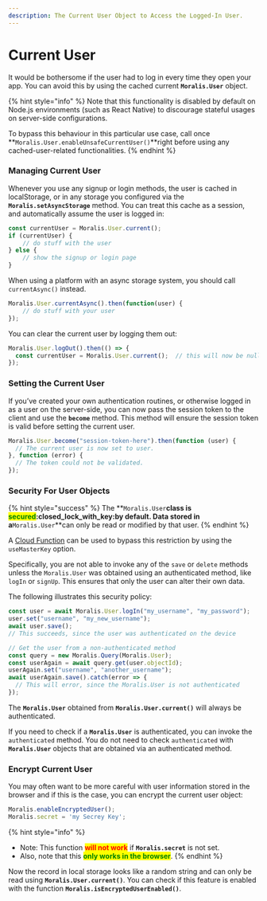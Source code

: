 ```yaml
---
description: The Current User Object to Access the Logged-In User.
---
```


# Current User

It would be bothersome if the user had to log in every time they open your app. You can avoid this by using the cached current **`Moralis.User`** object.

{% hint style="info" %}
Note that this functionality is disabled by default on Node.js environments (such as React Native) to discourage stateful usages on server-side configurations.&#x20;

To bypass this behaviour in this particular use case, call once **`Moralis.User.enableUnsafeCurrentUser()`**right before using any cached-user-related functionalities.
{% endhint %}

### Managing Current User

Whenever you use any signup or login methods, the user is cached in localStorage, or in any storage you configured via the **`Moralis.setAsyncStorage`** method. You can treat this cache as a session, and automatically assume the user is logged in:

```javascript
const currentUser = Moralis.User.current();
if (currentUser) {
    // do stuff with the user
} else {
    // show the signup or login page
}
```

When using a platform with an async storage system, you should call `currentAsync()` instead.

```javascript
Moralis.User.currentAsync().then(function(user) {
    // do stuff with your user
});
```

You can clear the current user by logging them out:

```javascript
Moralis.User.logOut().then(() => {
  const currentUser = Moralis.User.current();  // this will now be null
});
```

### Setting the Current User

If you’ve created your own authentication routines, or otherwise logged in as a user on the server-side, you can now pass the session token to the client and use the **`become`** method. This method will ensure the session token is valid before setting the current user.

```javascript
Moralis.User.become("session-token-here").then(function (user) {
  // The current user is now set to user.
}, function (error) {
  // The token could not be validated.
});
```

### Security For User Objects

{% hint style="success" %}
The **`Moralis.User`**class is <mark style="color:green;">**secured**</mark>:closed\_lock\_with\_key:by default. Data stored in a**`Moralis.User`**can only be read or modified by that user.
{% endhint %}

A [Cloud Function](../cloud-code/cloud-functions.md#using-the-master-key-in-cloud-code) can be used to bypass this restriction by using the `useMasterKey` option.

Specifically, you are not able to invoke any of the `save` or `delete` methods unless the `Moralis.User` was obtained using an authenticated method, like `logIn` or `signUp`. This ensures that only the user can alter their own data.

The following illustrates this security policy:

```javascript
const user = await Moralis.User.logIn("my_username", "my_password");
user.set("username", "my_new_username");
await user.save();
// This succeeds, since the user was authenticated on the device

// Get the user from a non-authenticated method
const query = new Moralis.Query(Moralis.User);
const userAgain = await query.get(user.objectId);
userAgain.set("username", "another_username");
await userAgain.save().catch(error => {
  // This will error, since the Moralis.User is not authenticated
});
```

The **`Moralis.User`** obtained from **`Moralis.User.current()`** will always be authenticated.

If you need to check if a **`Moralis.User`** is authenticated, you can invoke the `authenticated` method. You do not need to check `authenticated` with **`Moralis.User`** objects that are obtained via an authenticated method.

### Encrypt Current User

You may often want to be more careful with user information stored in the browser and if this is the case, you can encrypt the current user object:

```javascript
Moralis.enableEncryptedUser();
Moralis.secret = 'my Secrey Key';
```

{% hint style="info" %}
* Note: This function <mark style="color:red;">**will not work**</mark> if **`Moralis.secret`** is not set.
* Also, note that this <mark style="color:green;">**only works in the browser**</mark>.
{% endhint %}

Now the record in local storage looks like a random string and can only be read using **`Moralis.User.current()`**. You can check if this feature is enabled with the function **`Moralis.isEncryptedUserEnabled()`**.

